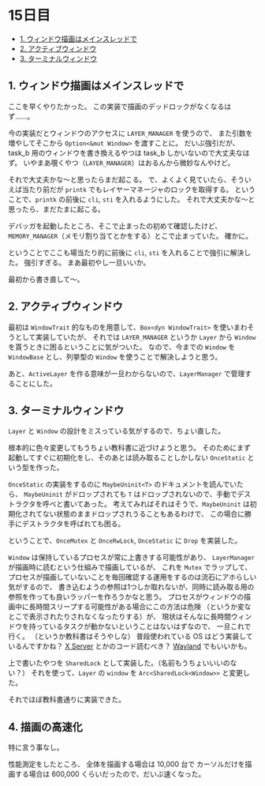 # 15日目

<!-- mtoc-start -->

- [1. ウィンドウ描画はメインスレッドで](#1-ウィンドウ描画はメインスレッドで)
- [2. アクティブウィンドウ](#2-アクティブウィンドウ)
- [3. ターミナルウィンドウ](#3-ターミナルウィンドウ)

<!-- mtoc-end -->

## 1. ウィンドウ描画はメインスレッドで

ここを早くやりたかった。
この実装で描画のデッドロックがなくなるはず……。

今の実装だとウィンドウのアクセスに `LAYER_MANAGER` を使うので、
また引数を増やしてそこから `Option<&mut Window>` を渡すことに。
だいぶ強引だが、task_b 用のウィンドウを書き換えるやつは task_b しかいないので大丈夫なはず。
いやまあ覗くやつ（`LAYER_MANAGER`）はおるんから微妙なんやけど。

それで大丈夫かな～と思ったらまだ起こる。
で、よくよく見ていたら、そういえば当たり前だが `printk` でもレイヤーマネージャのロックを取得する。
ということで、`printk` の前後に `cli`, `sti` を入れるようにした。
それで大丈夫かな～と思ったら、まだたまに起こる。

デバッガを起動したところ、そこで止まったの初めて確認したけど、
`MEMORY_MANAGER`（メモリ割り当てとかをする）とこで止まっていた。
確かに。

ということでここも場当たり的に前後に `cli`, `sti` を入れることで強引に解決した。
強引すぎる。
まあ最初やし一旦いいか。

最初から書き直して～。

## 2. アクティブウィンドウ

最初は `WindowTrait` 的なものを用意して、`Box<dyn WindowTrait>` を使いまわそうとして実装していたが、
それでは `LAYER_MANAGER` というか `Layer` から `Window` を貰うときに困るということに気がついた。
なので、今までの `Window` を `WindowBase` とし、列挙型の `Window` を使うことで解決しようと思う。

あと、`ActiveLayer` を作る意味が一旦わからないので、`LayerManager` で管理することにした。

## 3. ターミナルウィンドウ

`Layer` と `Window` の設計をミスっている気がするので、ちょい直した。

根本的に色々変更してもうちょい教科書に近づけようと思う。
そのためにまず起動してすぐに初期化をし、そのあとは読み取ることしかしない `OnceStatic` という型を作った。

`OnceStatic` の実装をするのに `MaybeUninit<T>` のドキュメントを読んでいたら、
`MaybeUninit` がドロップされても `T` はドロップされないので、手動でデストラクタを呼べと書いてあった。
考えてみればそれはそうで、`MaybeUninit` は初期化されてない状態のままドロップされうることもあるわけで、
この場合に勝手にデストラクタを呼ばれても困る。

ということで、`OnceMutex` と `OnceRwLock`, `OnceStatic` に `Drop` を実装した。

`Window` は保持しているプロセスが常に上書きする可能性があり、
`LayerManager` が描画時に読むという仕組みで描画しているが、
これを `Mutex` でラップして、
プロセスが描画していないことを毎回確認する運用をするのは流石にアホらしい気がするので、
書き込むようの参照は1つしか取れないが、同時に読み取る用の参照を作っても良いラッパーを作ろうかなと思う。
プロセスがウィンドウの描画中に長時間スリープする可能性がある場合にこの方法は危険
（というか変なとこで表示されたりされなくなったりする）が、
現状はそんなに長時間ウィンドウを持っているタスクが動かないということはないはずなので、
一旦これで行く。
（というか教科書はそうやしな）
普段使われている OS はどう実装しているんですかね？
[X Server](https://gitlab.freedesktop.org/xorg/xserver) とかのコード読むべき？
[Wayland](https://gitlab.freedesktop.org/wayland/wayland) でもいいかも。

上で書いたやつを `SharedLock` として実装した。（名前もうちょいいいのない？）
それを使って、`Layer` の `window` を `Arc<SharedLock<Window>>` と変更した。

それでほぼ教科書通りに実装できた。

## 4. 描画の高速化

特に言う事なし。

性能測定をしたところ、
全体を描画する場合は 10,000 台で
カーソルだけを描画する場合は 600,000 くらいだったので、だいぶ速くなった。
